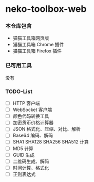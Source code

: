 # neko-toolbox-web
### 本仓库包含
- 猫猫工具箱网页版
- 猫猫工具箱 Chrome 插件
- 猫猫工具箱 Firefox 插件

### 已可用工具
没有

### TODO-List
- [ ] HTTP 客户端
- [ ] WebSocket 客户端
- [ ] 颜色代码转换工具
- [ ] 加密货币价格计算器
- [ ] JSON 格式化、压缩、对比、解析
- [ ] Base64 编码、解码
- [ ] SHA1 SHA128 SHA256 SHA512 计算
- [ ] MD5 计算
- [ ] GUID 生成
- [ ] 二维码生成、解码
- [ ] 时间计算、格式化
- [ ] 正则表达式
